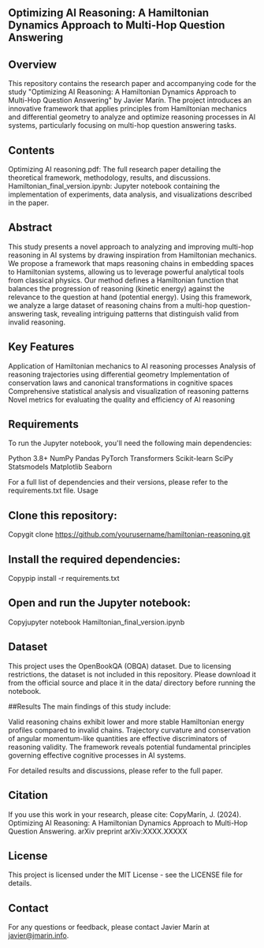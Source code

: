 ## Optimizing AI Reasoning: A Hamiltonian Dynamics Approach to Multi-Hop Question Answering

## Overview
This repository contains the research paper and accompanying code for the study "Optimizing AI Reasoning: A Hamiltonian Dynamics Approach to Multi-Hop Question Answering" by Javier Marín. The project introduces an innovative framework that applies principles from Hamiltonian mechanics and differential geometry to analyze and optimize reasoning processes in AI systems, particularly focusing on multi-hop question answering tasks.

## Contents
Optimizing AI reasoning.pdf: The full research paper detailing the theoretical framework, methodology, results, and discussions.
Hamiltonian_final_version.ipynb: Jupyter notebook containing the implementation of experiments, data analysis, and visualizations described in the paper.

## Abstract
This study presents a novel approach to analyzing and improving multi-hop reasoning in AI systems by drawing inspiration from Hamiltonian mechanics. We propose a framework that maps reasoning chains in embedding spaces to Hamiltonian systems, allowing us to leverage powerful analytical tools from classical physics. Our method defines a Hamiltonian function that balances the progression of reasoning (kinetic energy) against the relevance to the question at hand (potential energy). Using this framework, we analyze a large dataset of reasoning chains from a multi-hop question-answering task, revealing intriguing patterns that distinguish valid from invalid reasoning.

## Key Features
Application of Hamiltonian mechanics to AI reasoning processes
Analysis of reasoning trajectories using differential geometry
Implementation of conservation laws and canonical transformations in cognitive spaces
Comprehensive statistical analysis and visualization of reasoning patterns
Novel metrics for evaluating the quality and efficiency of AI reasoning

## Requirements
To run the Jupyter notebook, you'll need the following main dependencies:

Python 3.8+
NumPy
Pandas
PyTorch
Transformers
Scikit-learn
SciPy
Statsmodels
Matplotlib
Seaborn

For a full list of dependencies and their versions, please refer to the requirements.txt file.
Usage

## Clone this repository:
Copygit clone https://github.com/yourusername/hamiltonian-reasoning.git

## Install the required dependencies:
Copypip install -r requirements.txt

## Open and run the Jupyter notebook:
Copyjupyter notebook Hamiltonian_final_version.ipynb


## Dataset
This project uses the OpenBookQA (OBQA) dataset. Due to licensing restrictions, the dataset is not included in this repository. Please download it from the official source and place it in the data/ directory before running the notebook.

##Results
The main findings of this study include:

Valid reasoning chains exhibit lower and more stable Hamiltonian energy profiles compared to invalid chains.
Trajectory curvature and conservation of angular momentum-like quantities are effective discriminators of reasoning validity.
The framework reveals potential fundamental principles governing effective cognitive processes in AI systems.

For detailed results and discussions, please refer to the full paper.

## Citation
If you use this work in your research, please cite:
CopyMarín, J. (2024). Optimizing AI Reasoning: A Hamiltonian Dynamics Approach to Multi-Hop Question Answering. arXiv preprint arXiv:XXXX.XXXXX

## License
This project is licensed under the MIT License - see the LICENSE file for details.

## Contact
For any questions or feedback, please contact Javier Marín at javier@jmarin.info.
